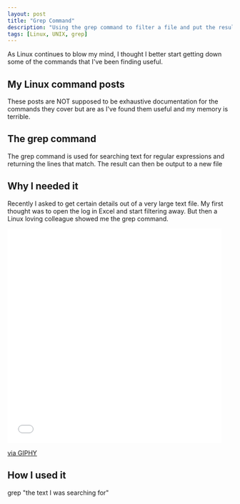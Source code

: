 ```yaml
---
layout: post
title: "Grep Command"
description: "Using the grep command to filter a file and put the results in a new file"
tags: [Linux, UNIX, grep]
---
```


As Linux continues to blow my mind, I thought I better start getting down some of the commands that I've been finding useful.

## My Linux command posts

These posts are NOT supposed to be exhaustive documentation for the commands they cover but are as I've found them useful and my memory is terrible.

## The grep command

The grep command is used for searching text for regular expressions and returning the lines that match. The result can then be output to a new file

## Why I needed it

Recently I asked to get certain details out of a very large text file. My first thought was to open the log in Excel and start filtering away. But then a Linux loving colleague showed me the grep command.

<iframe src="//giphy.com/embed/EldfH1VJdbrwY" width="480" height="480" frameBorder="0" class="giphy-embed" allowFullScreen></iframe><p><a href="http://giphy.com/gifs/tim-and-eric-mind-blown-EldfH1VJdbrwY">via GIPHY</a></p>

## How I used it

grep "the text I was searching for"
